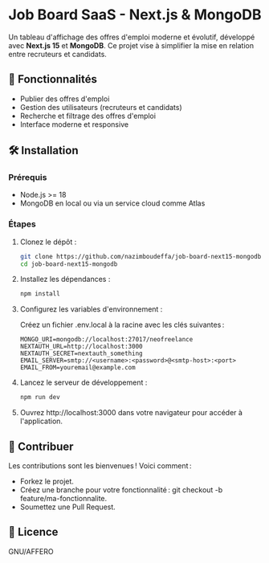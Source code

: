 # Job Board SaaS - Next.js & MongoDB

Un tableau d'affichage des offres d'emploi moderne et évolutif, développé avec **Next.js 15** et **MongoDB**. Ce projet vise à simplifier la mise en relation entre recruteurs et candidats.

## 🌟 Fonctionnalités

- Publier des offres d'emploi
- Gestion des utilisateurs (recruteurs et candidats)
- Recherche et filtrage des offres d'emploi
- Interface moderne et responsive

## 🛠️ Installation

### Prérequis

- Node.js >= 18
- MongoDB en local ou via un service cloud comme Atlas

### Étapes

1. Clonez le dépôt :

   ```bash
   git clone https://github.com/nazimboudeffa/job-board-next15-mongodb.git
   cd job-board-next15-mongodb

2. Installez les dépendances :

   ```bash
   npm install
   
4. Configurez les variables d'environnement :

   Créez un fichier .env.local à la racine avec les clés suivantes :

   ```env
   MONGO_URI=mongodb://localhost:27017/neofreelance
   NEXTAUTH_URL=http://localhost:3000
   NEXTAUTH_SECRET=nextauth_something
   EMAIL_SERVER=smtp://<username>:<password>@<smtp-host>:<port>
   EMAIL_FROM=youremail@example.com

5. Lancez le serveur de développement :

   ```bash
   npm run dev

7. Ouvrez http://localhost:3000 dans votre navigateur pour accéder à l'application.

## 🤝 Contribuer

Les contributions sont les bienvenues ! Voici comment :

- Forkez le projet.
- Créez une branche pour votre fonctionnalité : git checkout -b feature/ma-fonctionnalite.
- Soumettez une Pull Request.

## 📜 Licence

GNU/AFFERO
